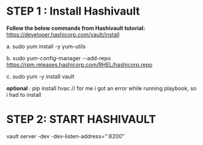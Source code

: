 STEP 1 : Install Hashivault
==========================
**Follow the below commands from Hashivault tutorial:** https://developer.hashicorp.com/vault/install

a.  sudo yum install -y yum-utils

b.  sudo yum-config-manager --add-repo https://rpm.releases.hashicorp.com/RHEL/hashicorp.repo

c.  sudo yum -y install vault

**optional** : pip install hvac // for me i got an error while running playbook, so i had to install

STEP 2: START HASHIVAULT
=======================
vault server -dev -dev-listen-address="<ip>:8200"
